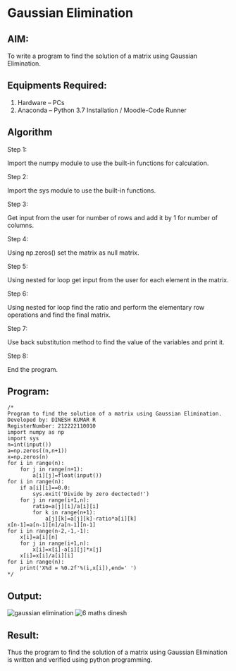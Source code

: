 # Gaussian Elimination

## AIM:

To write a program to find the solution of a matrix using Gaussian Elimination.

## Equipments Required:

1. Hardware – PCs
2. Anaconda – Python 3.7 Installation / Moodle-Code Runner

## Algorithm

Step 1:

Import the numpy module to use the built-in functions for calculation.

Step 2:

Import the sys module to use the built-in functions.

Step 3:

Get input from the user for number of rows and add it by 1 for number of columns.

Step 4:

Using np.zeros() set the matrix as null matrix.

Step 5:

Using nested for loop get input from the user for each element in the matrix.

Step 6:

Using nested for loop find the ratio and perform the elementary row operations and find the final matrix.

Step 7:

Use back substitution method to find the value of the variables and print it.

Step 8:

End the program.

## Program:
```
/*
Program to find the solution of a matrix using Gaussian Elimination.
Developed by: DINESH KUMAR R
RegisterNumber: 212222110010
import numpy as np
import sys
n=int(input())
a=np.zeros((n,n+1))
x=np.zeros(n)
for i in range(n):
    for j in range(n+1):
        a[i][j]=float(input())
for i in range(n):
    if a[i][i]==0.0:
        sys.exit('Divide by zero dectected!')
    for j in range(i+1,n):
        ratio=a[j][i]/a[i][i]
        for k in range(n+1):
            a[j][k]=a[j][k]-ratio*a[i][k]
x[n-1]=a[n-1][n]/a[n-1][n-1]
for i in range(n-2,-1,-1):
    x[i]=a[i][n]
    for j in range(i+1,n):
        x[i]=x[i]-a[i][j]*x[j]
    x[i]=x[i]/a[i][i]
for i in range(n):
    print('X%d = %0.2f'%(i,x[i]),end=' ')
*/
```

## Output:

![gaussian elimination]()
![6 maths dinesh](https://github.com/DINESH18032004/Gaussian/assets/119477784/ca16ba91-fc47-45da-a6ea-edfb0ff7c8ea)


## Result:

Thus the program to find the solution of a matrix using Gaussian Elimination is written and verified using python programming.

